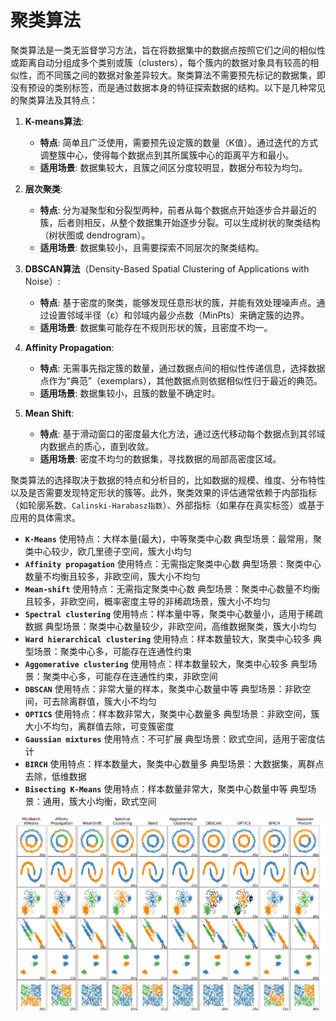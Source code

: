 # 聚类算法

聚类算法是一类无监督学习方法，旨在将数据集中的数据点按照它们之间的相似性或距离自动分组成多个类别或簇（clusters），每个簇内的数据对象具有较高的相似性，而不同簇之间的数据对象差异较大。聚类算法不需要预先标记的数据集，即没有预设的类别标签，而是通过数据本身的特征探索数据的结构。以下是几种常见的聚类算法及其特点：

1. **K-means算法**:
   - **特点**: 简单且广泛使用，需要预先设定簇的数量（K值）。通过迭代的方式调整簇中心，使得每个数据点到其所属簇中心的距离平方和最小。
   - **适用场景**: 数据集较大，且簇之间区分度较明显，数据分布较为均匀。

2. **层次聚类**:
   - **特点**: 分为凝聚型和分裂型两种，前者从每个数据点开始逐步合并最近的簇，后者则相反，从整个数据集开始逐步分裂。可以生成树状的聚类结构（树状图或 dendrogram）。
   - **适用场景**: 数据集较小，且需要探索不同层次的聚类结构。

3. **DBSCAN算法**（Density-Based Spatial Clustering of Applications with Noise）:
   - **特点**: 基于密度的聚类，能够发现任意形状的簇，并能有效处理噪声点。通过设置邻域半径（ε）和邻域内最少点数（MinPts）来确定簇的边界。
   - **适用场景**: 数据集可能存在不规则形状的簇，且密度不均一。

4. **Affinity Propagation**:
   - **特点**: 无需事先指定簇的数量，通过数据点间的相似性传递信息，选择数据点作为“典范”（exemplars），其他数据点则依据相似性归于最近的典范。
   - **适用场景**: 数据集较小，且簇的数量不确定时。

5. **Mean Shift**:
   - **特点**: 基于滑动窗口的密度最大化方法，通过迭代移动每个数据点到其邻域内数据点的质心，直到收敛。
   - **适用场景**: 密度不均匀的数据集，寻找数据的局部高密度区域。

聚类算法的选择取决于数据的特点和分析目的，比如数据的规模、维度、分布特性以及是否需要发现特定形状的簇等。此外，聚类效果的评估通常依赖于内部指标（如轮廓系数、`Calinski-Harabasz指数`）、外部指标（如果存在真实标签）或基于应用的具体需求。

- **`K-Means`**
使用特点：大样本量(最大)，中等聚类中心数
典型场景：最常用，聚类中心较少，欧几里德子空间，簇大小均匀
- **`Affinity propagation`**
使用特点：无需指定聚类中心数
典型场景：聚类中心数量不均衡且较多，非欧空间，簇大小不均匀
- **`Mean-shift`**
使用特点：无需指定聚类中心数
典型场景：聚类中心数量不均衡且较多，非欧空间，概率密度主导的非稀疏场景，簇大小不均匀
- **`Spectral clustering`**
使用特点：样本量中等，聚类中心数量小，适用于稀疏数据
典型场景：聚类中心数量较少，非欧空间，高维数据聚类，簇大小均匀
- **`Ward hierarchical clustering`**
使用特点：样本数量较大，聚类中心较多
典型场景：聚类中心多，可能存在连通性约束
- **`Aggomerative clustering`**
使用特点：样本数量较大，聚类中心较多
典型场景：聚类中心多，可能存在连通性约束，非欧空间
- **`DBSCAN`**
使用特点：非常大量的样本，聚类中心数量中等
典型场景：非欧空间，可去除离群值，簇大小不均匀
- **`OPTICS`**
使用特点：样本数非常大，聚类中心数量多
典型场景：非欧空间，簇大小不均匀，离群值去除，可变簇密度
- **`Gaussian mixtures`**
使用特点：不可扩展
典型场景：欧式空间，适用于密度估计
- **`BIRCH`**
使用特点：样本数量大，聚类中心数量多
典型场景：大数据集，离群点去除，低维数据
- **`Bisecting K-Means`**
使用特点：样本数量非常大，聚类中心数量中等
典型场景：通用，簇大小均衡，欧式空间


![alt text](image-10.png)